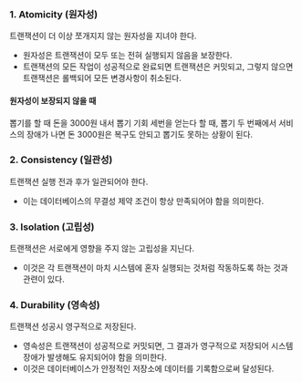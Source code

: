 ### **1. Atomicity (원자성)**
트랜잭션이 더 이상 쪼개지지 않는 원자성을 지녀야 한다.
- 원자성은 트랜잭션이 모두 또는 전혀 실행되지 않음을 보장한다.
- 트랜잭션의 모든 작업이 성공적으로 완료되면 트랜잭션은 커밋되고, 그렇지 않으면 트랜잭션은 롤백되어 모든 변경사항이 취소된다.
#### 원자성이 보장되지 않을 때
뽑기를 할 때 돈을 3000원 내서 뽑기 기회 세번을 얻는다 할 때, 뽑기 두 번째에서 서비스의 장애가 나면 돈 3000원은 복구도 안되고 뽑기도 못하는 상황이 된다.
### **2. Consistency (일관성)**
트랜잭션 실행 전과 후가 일관되어야 한다.
- 이는 데이터베이스의 무결성 제약 조건이 항상 만족되어야 함을 의미한다.
### **3. Isolation (고립성)**
트랜잭션은 서로에게 영향을 주지 않는 고립성을 지닌다.
- 이것은 각 트랜잭션이 마치 시스템에 혼자 실행되는 것처럼 작동하도록 하는 것과 관련이 있다.
### **4. Durability (영속성)**
트랜잭션 성공시 영구적으로 저장된다.
- 영속성은 트랜잭션이 성공적으로 커밋되면, 그 결과가 영구적으로 저장되어 시스템 장애가 발생해도 유지되어야 함을 의미한다.
- 이것은 데이터베이스가 안정적인 저장소에 데이터를 기록함으로써 달성된다. 